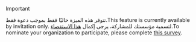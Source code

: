 > [!IMPORTANT]
> <span data-ttu-id="14327-101">تتوفر هذه الميزة حاليًا فقط بموجب دعوة فقط.</span><span class="sxs-lookup"><span data-stu-id="14327-101">This feature is currently available by invitation only.</span></span> <span data-ttu-id="14327-102">لتسمية مؤسستك للمشاركة، يرجى إكمال [هذا الاستقصاء](https://aka.ms/ax2012upgrade).</span><span class="sxs-lookup"><span data-stu-id="14327-102">To nominate your organization to participate, please complete [this survey](https://aka.ms/ax2012upgrade).</span></span> 
